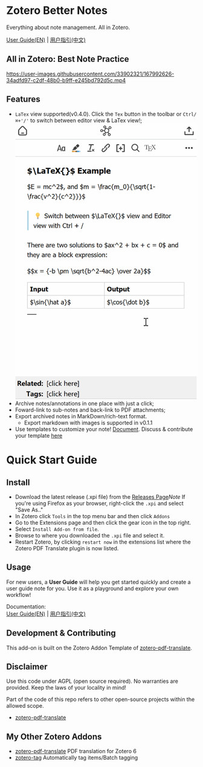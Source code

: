 # Zotero Better Notes

Everything about note management. All in Zotero.

[User Guide(EN)](./UserGuide.md) | [用户指引(中文)](./UserGuideCN.md)

## All in Zotero: Best Note Practice

https://user-images.githubusercontent.com/33902321/167992626-34adfd97-c2df-48b0-b9ff-e245bd792d5c.mp4

## Features

- `LaTex` view supported(v0.4.0). Click the `Tex` button in the toolbar or `Ctrl/⌘+'/'` to switch between editor view & LaTex view!;
![LaTex View](./image/README/LaTex.gif)
- Archive notes/annotations in one place with just a click;
- Foward-link to sub-notes and back-link to PDF attachments;
- Export archived notes in MarkDown/rich-text format.
  - Export markdown with images is supported in v0.1.1
- Use templates to customize your note! [Document](./Template.md). Discuss & contribute your template [here](https://github.com/windingwind/zotero-better-notes/issues/23)

# Quick Start Guide

## Install

- Download the latest release (.xpi file) from the [Releases Page](https://github.com/windingwind/zotero-better-notes/releases)_Note_ If you're using Firefox as your browser, right-click the `.xpi` and select "Save As.."
- In Zotero click `Tools` in the top menu bar and then click `Addons`
- Go to the Extensions page and then click the gear icon in the top right.
- Select `Install Add-on from file`.
- Browse to where you downloaded the `.xpi` file and select it.
- Restart Zotero, by clicking `restart now` in the extensions list where the
  Zotero PDF Translate plugin is now listed.

## Usage

For new users, a **User Guide** will help you get started quickly and create a user guide note for you. Use it as a playground and explore your own workflow!

Documentation:  
[User Guide(EN)](./UserGuide.md) | [用户指引(中文)](./UserGuideCN.md)

## Development & Contributing

This add-on is built on the Zotero Addon Template of [zotero-pdf-translate](https://github.com/windingwind/zotero-pdf-translate).

## Disclaimer

Use this code under AGPL (open source required). No warranties are provided. Keep the laws of your locality in mind!

Part of the code of this repo refers to other open-source projects within the allowed scope.

- [zotero-pdf-translate](https://github.com/windingwind/zotero-pdf-translate)

## My Other Zotero Addons

- [zotero-pdf-translate](https://github.com/windingwind/zotero-pdf-translate) PDF translation for Zotero 6
- [zotero-tag](https://github.com/windingwind/zotero-tag) Automatically tag items/Batch tagging
